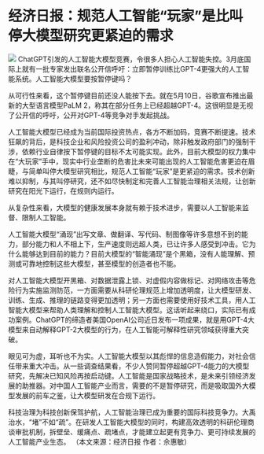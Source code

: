 # 经济日报：规范人工智能“玩家”是比叫停大模型研究更紧迫的需求

![](https://inews.gtimg.com/om_bt/O10q151goSdNRT8IHlWSFUa2edi7rwx625IFrIaxh-_TUAA/1000)
ChatGPT引发的人工智能大模型竞赛，令很多人担心人工智能失控。3月底国际上就有一批专家发出联名公开信呼吁：立即暂停训练比GPT-4更强大的人工智能系统。人工智能大模型要按暂停键吗？

从可行性来看，这个暂停键目前还没人能按下去。就在5月10日，谷歌宣布推出最新的大型语言模型PaLM
2，称其在部分任务上已经超越GPT-4。这很明显是无视了公开信的呼吁，公开对GPT-4等竞争对手发起挑战。

人工智能大模型已经成为当前国际投资热点，各方不断加码，竞赛不断提速。技术狂飙的背后，是科技企业和风险投资公司的盈利冲动，除非触发政府部门的强制干涉，依赖行业自律按下暂停键的目标不太可能实现。此外，目前大模型的权力集中在“大玩家”手中，现实中行业垄断的危害比未来可能出现的人工智能危害更迫在眉睫，与简单叫停大模型研究相比，规范人工智能“玩家”是更紧迫的需求。技术创新难以抑制，与其叫停研究，还不如尽快制定和完善人工智能治理相关法规，让创新研究在阳光下运行，在规则内运行。

从复杂性来看，大模型的健康发展本身就有赖于技术进步，需要以人工智能来监督、限制人工智能。

人工智能大模型“涌现”出写文章、做翻译、写代码、制图像等许多意想不到的能力，部分能力和人不相上下，生产速度则远超人类，已让许多人感受到冲击。它为什么能够达到目前的能力？目前大模型的“智能涌现”是个黑箱，没有人能理解、预测或可靠地控制这些大模型，甚至模型的创造者也不能。

对人工智能大模型开黑箱、对数据泄露上锁、对虚假内容做标记、对网络攻击等危险行为实施监测防范，一方面需要从科研伦理规范上增加透明度，让大模型研发、训练、生成、推理的链路变得更加透明；另一方面也需要使用好技术工具，用人工智能大模型来帮助人类理解和控制人工智能大模型。这话听起来绕口，实际已有成功案例。ChatGPT的缔造者美国OpenAI公司近日发布一项成果，就是用GPT-4大模型来自动解释GPT-2大模型的行为，在人工智能可解释性研究领域获得重大突破。

眼见可为虚，耳听也不为实。人工智能大模型以其彪悍的信息造假能力，对社会信任带来重大冲击。从一些调查结果看，不少人赞同暂停超越GPT-4能力的大模型研究，先解决已知风险再按启动键。人工智能是国家战略技术，是未来引领经济发展的助推器。对中国人工智能产业而言，需要的不是暂停研究，而是吸取国外大模型发展的前车之鉴，让大模型研发在合规下运行。

科技治理为科技创新保驾护航，人工智能治理已成为重要的国际科技竞争力。大禹治水，“堵”不如“疏”。在研发人工智能大模型的同时，构建高效透明的科研伦理商谈审批机制，拆壁垒、缓痛点、疏堵点，才能建立起更有竞争力、更可持续发展的人工智能产业生态。
（本文来源：经济日报 作者：佘惠敏）

